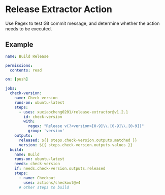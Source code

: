 # Release Extractor Action

Use Regex to test Git commit message,
and determine whether the action needs to be executed.

## Example

```yml
name: Build Release

permissions:
  contents: read

on: [push]

jobs:
  check-version:
    name: Check version
    runs-on: ubuntu-latest
    steps:
      - uses: xuxiaocheng0201/release-extractor@v1.2.1
        id: check-version
        with:
          regex: "Release v(?<version>[0-9]\\.[0-9]\\.[0-9])"
          group: 'version'
    outputs:
      released: ${{ steps.check-version.outputs.matched }}
      version: ${{ steps.check-version.outputs.values }}
  build:
    name: Build
    runs-on: ubuntu-latest
    needs: check-version
    if: needs.check-version.outputs.released
    steps:
      - name: Checkout
        uses: actions/checkout@v4
      # other steps to build
```
